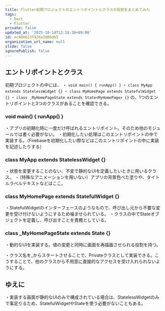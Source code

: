 ```yaml
---
title: Flutter初期プロジェクトのエントリポイントとクラスの役割をまとめてみた
tags:
  - Dart
  - Flutter
private: false
updated_at: '2025-10-14T12:18:36+09:00'
id: ec400623f926a3086db5
organization_url_name: null
slide: false
ignorePublish: false
---
```

## エントリポイントとクラス
初期プロジェクトの中には、
・ `void main() { runApp() }`
・ `class MyApp extends StatelessWidget {}`
・ `class MyHomePage extends StatefulWidget {}`
・ `class _MyHomePageState extends State<MyHomePage> {}`
の、1つのエントリポイントと3つのクラスがあることを確認できる。


### void main() { runApp() }

・アプリの初期化時に一度だけ呼ばれるエントリポイント。そのため他のモジュールでは書く必要がない。
・初期化したい処理はこのエントリポイントの中で実装する。（Firebaseを初期化したい際などはこのエントリポイントの中に実装を記述したりする）


### class MyApp extends StatelessWidget {}

・状態を変更することのない、不変で静的なUIを定義したいときに用いるクラス。
・（特殊なアニメーションを用いない）アプリの背景色べた塗りや、タイトルラベルテキストなどはここ。


### class MyHomePage extends StatefulWidget {}

・StatefulWidgetのインターフェースのようなもので、呼び出し元から不要な変更を受け付けないようにするため噛ませられている。
・クラスの中でStateオブジェクトを定義し、呼び出すことを責務としている。


### class _MyHomePageState extends State<MyHomePage> {}

・動的なUIを実装する。値の変更と同時に画面を再描画させられる役割を持つ。

・クラス名を_からスタートさせることで、Privateクラスとして実装できる。こうすることで、他のクラスから不用意に直接的なアクセスを受け入れられないようにする。

## ゆえに
・実装する画面が静的なUIのみで構成されている場合は、StatelessWidgetのみで事足りるため、StatefulWidgetやState<StatefulWidget>を使う必要がないこともある。
